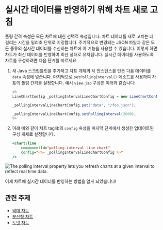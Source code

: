 # 실시간 데이터를 반영하기 위해 차트 새로 고침

폴링 간격 속성은 모든 차트에 대한 선택적 속성입니다. 차트 데이터를 새로 고치는 데 걸리는 시간을 밀리초 단위로 지정합니다. 주기적으로 변경되는 JSON 파일과 같은 모든 종류의 실시간 데이터를 수신하는 차트에 이 기능을 사용할 수 있습니다. 이렇게 하면 차트가 최신 데이터를 반영하여 최신 상태로 유지됩니다. 실시간 데이터를 사용하도록 차트를 구성하려면 다음 단계를 따르세요.

1. 새 Java 스크립틀릿을 추가하고 차트 개체의 새 인스턴스를 만든 다음 데이터를 `data` 속성에 넣습니다. 마지막으로 `setPollingInterval()` 메소드를 사용하여 차트의 폴링 간격을 설정합니다. 예시 `view.jsp` 구성은 아래와 같습니다:

    ```java
    <%
    LineChartConfig _pollingIntervalLineChartConfig = new LineChartConfig();

    _pollingIntervalLineChartConfig.put("data", "/foo.json");

    _pollingIntervalLineChartConfig.setPollingInterval(2000);
    %>
    ```

1. 아래 예와 같이 차트 taglib의 `config` 속성을 마지막 단계에서 생성한 업데이트된 구성 개체로 설정합니다.

    ```jsp
    <chart:line
    	componentId="polling-interval-line-chart"
    	config="<%= _pollingIntervalLineChartConfig %>"
    />
    ```

![The polling interval property lets you refresh charts at a given interval to reflect real time data.](./refreshing-charts-to-reflect-real-time-data/images/01.gif)

이제 차트에 실시간 데이터를 반영하는 방법을 알게 되었습니다!

## 관련 주제

* [막대 차트](./bar-chart.md) 
* [분산형 차트](./scatter-chart.md) 
* [도넛 차트](./donut-chart.md) 
